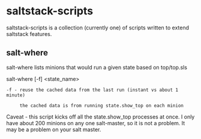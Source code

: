 # saltstack-scripts

saltstack-scripts is a collection (currently one) of scripts written to extend saltstack features.

## salt-where

salt-where lists minions that would run a given state based on top/top.sls

salt-where [-f] <state_name>

    -f - reuse the cached data from the last run (instant vs about 1 minute)

         the cached data is from running state.show_top on each minion

Caveat - this script kicks off all the state.show_top processes at once.  I only have about 200 minions on any one salt-master, so it is not a problem.  It may be a problem on your salt master.
